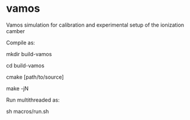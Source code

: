 # vamos
Vamos simulation for calibration and experimental setup of the ionization camber

Compile as:

mkdir build-vamos

cd build-vamos

cmake [path/to/source]

make -jN


Run multithreaded as:

sh macros/run.sh
